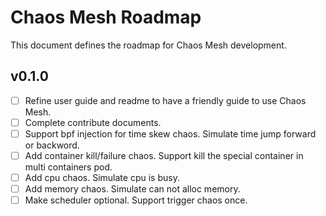 # Chaos Mesh Roadmap

This document defines the roadmap for Chaos Mesh development.

## v0.1.0
- [ ] Refine user guide and readme to have a friendly guide to use Chaos Mesh.
- [ ] Complete contribute documents.
- [ ] Support bpf injection for time skew chaos. Simulate time jump forward or backword.
- [ ] Add container kill/failure chaos. Support kill the special container in multi containers pod.
- [ ] Add cpu chaos. Simulate cpu is busy.
- [ ] Add memory chaos. Simulate can not alloc memory.
- [ ] Make scheduler optional. Support trigger chaos once.
